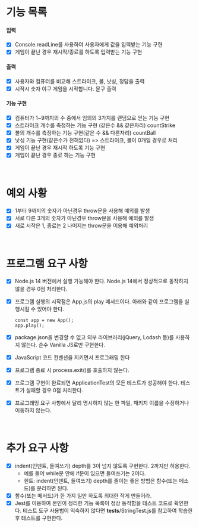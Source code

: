 # 기능 목록

#### 입력

- [x] Console.readLine를 사용하여 사용자에게 값을 입력받는 기능 구현
- [x] 게임이 끝난 경우 재시작/종료를 하도록 입력받는 기능 구현

#### 출력

- [x] 사용자와 컴퓨터를 비교해 스트라이크, 볼, 낫싱, 정답을 출력
- [x] 시작시 숫자 야구 게임을 시작합니다. 문구 출력

#### 기능 구현

- [x] 컴퓨터가 1~9까지의 수 중에서 임의의 3가지를 랜덤으로 얻는 기능 구현
- [x] 스트라이크 개수를 측정하는 기능 구현 (같은수 && 같은자리) countStrike
- [x] 볼의 개수를 측정하는 기능 구현(같은 수 && 다른자리) countBall
- [x] 낫싱 기능 구현(같은수가 전혀없다) => 스트라이크, 볼이 0개일 경우로 처리
- [x] 게임이 끝난 경우 재시작 하도록 기능 구현
- [x] 게임이 끝난 경우 종료 하는 기능 구현

<br>

# 예외 사황

- [x] 1부터 9까지의 숫자가 아닌경우 throw문을 사용해 예외를 발생
- [x] 서로 다른 3개의 숫자가 아닌경우 throw문을 사용해 예외를 발생
- [x] 새로 시작은 1, 종료는 2 나머지는 throw문을 이용해 예외처리

<br>

# 프로그램 요구 사항

- [x] Node.js 14 버전에서 실행 가능해야 한다. Node.js 14에서 정상적으로 동작하지 않을 경우 0점 처리한다.
- [x] 프로그램 실행의 시작점은 App.js의 play 메서드이다. 아래와 같이 프로그램을 실행시킬 수 있어야 한다.

  ```
  const app = new App();
  app.play();
  ```

- [x] package.json을 변경할 수 없고 외부 라이브러리(jQuery, Lodash 등)를 사용하지 않는다. 순수 Vanilla JS로만 구현한다.
- [x] JavaScript 코드 컨벤션을 지키면서 프로그래밍 한다
- [x] 프로그램 종료 시 process.exit()를 호출하지 않는다.
- [x] 프로그램 구현이 완료되면 ApplicationTest의 모든 테스트가 성공해야 한다. 테스트가 실패할 경우 0점 처리한다.
- [x] 프로그래밍 요구 사항에서 달리 명시하지 않는 한 파일, 패키지 이름을 수정하거나 이동하지 않는다.

<br>

# 추가 요구 사항

- [x] indent(인덴트, 들여쓰기) depth를 3이 넘지 않도록 구현한다. 2까지만 허용한다.
  - 예를 들어 while문 안에 if문이 있으면 들여쓰기는 2이다.
  - 힌트: indent(인덴트, 들여쓰기) depth를 줄이는 좋은 방법은 함수(또는 메소드)를 분리하면 된다.
- [x] 함수(또는 메서드)가 한 가지 일만 하도록 최대한 작게 만들어라.
- [x] Jest를 이용하여 본인이 정리한 기능 목록이 정상 동작함을 테스트 코드로 확인한다.
      테스트 도구 사용법이 익숙하지 않다면 **tests**/StringTest.js를 참고하여 학습한 후 테스트를 구현한다.
